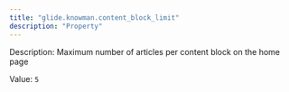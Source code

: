 ```yaml
---
title: "glide.knowman.content_block_limit"
description: "Property"
---
```


Description: Maximum number of articles per content block on the home page

Value: `5`